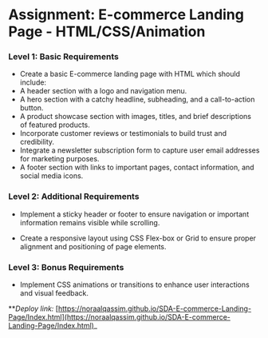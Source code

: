 # Assignment: E-commerce Landing Page - HTML/CSS/Animation

### Level 1: Basic Requirements 

- Create a basic E-commerce landing page with HTML which should include:
- A header section with a logo and navigation menu.
- A hero section with a catchy headline, subheading, and a call-to-action button.
- A product showcase section with images, titles, and brief descriptions of featured products.
- Incorporate customer reviews or testimonials to build trust and credibility.
- Integrate a newsletter subscription form to capture user email addresses for marketing purposes.
- A footer section with links to important pages, contact information, and social media icons.

### Level 2: Additional Requirements

- Implement a sticky header or footer to ensure navigation or important information remains visible while scrolling.

- Create a responsive layout using CSS Flex-box or Grid to ensure proper alignment and positioning of page elements.

### Level 3: Bonus Requirements

- Implement CSS animations or transitions to enhance user interactions and visual feedback.

**_Deploy link:_ [https://noraalqassim.github.io/SDA-E-commerce-Landing-Page/Index.html](https://noraalqassim.github.io/SDA-E-commerce-Landing-Page/Index.html)_

